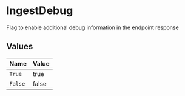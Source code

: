 # IngestDebug

Flag to enable additional debug information in the endpoint response


## Values

| Name    | Value   |
| ------- | ------- |
| `True`  | true    |
| `False` | false   |